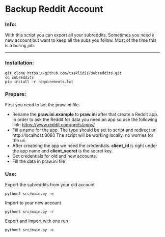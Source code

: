 <h1>Backup Reddit Account</h1>

<h3>Info:</h3>
<p>
	With this script you can export all your subreddits. Sometimes you need a new account but want to keep all the subs you follow. Most of the time this is a boring job. 
</p>

<hr>

<h3>Installation:</h3>

```shell
git clone https://github.com/tsaklidis/subreddits.git
cd subreddits
pip install -r requirements.txt
````

<h3>Prepare:</h3>

<p>

First you need to set the praw.ini file. <br>

<ul>
<li>
	Rename the <strong>praw.ini.example</strong> to <strong>praw.ini</strong> after that create a Reddit app. In order to ask the Reddit for data you need an app so use the following link: <a href="https://www.reddit.com/prefs/apps/">https://www.reddit.com/prefs/apps/</a> 
</li>

<li>
Fill a name for the app. The type should be set to script and redirect uri http://localhost:8080 The script will be working locally, no worries for the uri. 
</li>

<li>
	After createing the app we need the credentials. <strong>client_id</strong> is right under the app name and <strong>client_secret</strong> is the secret key. 
</li>

<li>
Get credentials for old and new accounts. 
</li>

<li>
Fill the data in praw.ini file
</li>
</ul>
</p>



<h3>Use:</h3>
<p>
	Export the subreddits from your old account
</p>

```shell
python3 src/main.py -e
```

<p>
	Import to your new account
</p>

```shell
python3 src/main.py -r
```

<p>
	Export and Import with one run
</p>

```shell
python3 src/main.py -o
```
